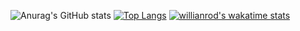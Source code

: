 ![Anurag's GitHub stats](https://github-readme-stats.vercel.app/api?username=ppoohh25&show_icons=true&theme=radical)
[![Top Langs](https://github-readme-stats.vercel.app/api/top-langs/?username=ppoohh25&layout=compact)](https://github.com/anuraghazra/github-readme-stats)
[![willianrod's wakatime stats](https://github-readme-stats.vercel.app/api/wakatime?username=ppoohh25)](https://github.com/anuraghazra/github-readme-stats)
